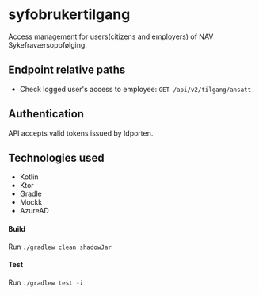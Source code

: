 # syfobrukertilgang
Access management for users(citizens and employers) of NAV Sykefraværsoppfølging.

## Endpoint relative paths
* Check logged user's access to employee: `GET /api/v2/tilgang/ansatt`

## Authentication
API accepts valid tokens issued by Idporten.

## Technologies used
* Kotlin
* Ktor
* Gradle
* Mockk
* AzureAD

#### Build
Run `./gradlew clean shadowJar`
#### Test
Run `./gradlew test -i`


